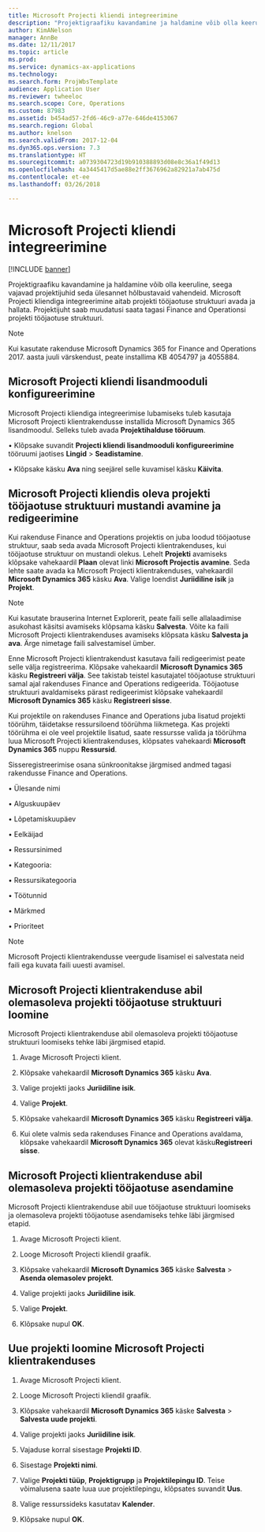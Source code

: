 ```yaml
---
title: Microsoft Projecti kliendi integreerimine
description: "Projektigraafiku kavandamine ja haldamine võib olla keeruline, seega vajavad projektijuhid seda ülesannet hõlbustavaid vahendeid. Microsoft Projecti kliendiga integreerimine aitab projekti tööjaotuse struktuuri avada ja hallata."
author: KimANelson
manager: AnnBe
ms.date: 12/11/2017
ms.topic: article
ms.prod: 
ms.service: dynamics-ax-applications
ms.technology: 
ms.search.form: ProjWbsTemplate
audience: Application User
ms.reviewer: twheeloc
ms.search.scope: Core, Operations
ms.custom: 87983
ms.assetid: b454ad57-2fd6-46c9-a77e-646de4153067
ms.search.region: Global
ms.author: knelson
ms.search.validFrom: 2017-12-04
ms.dyn365.ops.version: 7.3
ms.translationtype: HT
ms.sourcegitcommit: a0739304723d19b910388893d08e8c36a1f49d13
ms.openlocfilehash: 4a3445417d5ae88e2ff3676962a82921a7ab475d
ms.contentlocale: et-ee
ms.lasthandoff: 03/26/2018

---
```


# <a name="microsoft-project-client-integration"></a>Microsoft Projecti kliendi integreerimine

[!INCLUDE [banner](../includes/banner.md)]

Projektigraafiku kavandamine ja haldamine võib olla keeruline, seega vajavad projektijuhid seda ülesannet hõlbustavaid vahendeid. Microsoft Projecti kliendiga integreerimine aitab projekti tööjaotuse struktuuri avada ja hallata. Projektijuht saab muudatusi saata tagasi Finance and Operationsi projekti tööjaotuse struktuuri.

> [!NOTE]
> Kui kasutate rakenduse Microsoft Dynamics 365 for Finance and Operations 2017. aasta juuli värskendust, peate installima KB 4054797 ja 4055884.

## <a name="configure-the-microsoft-project-client-add-in"></a>Microsoft Projecti kliendi lisandmooduli konfigureerimine
Microsoft Projecti kliendiga integreerimise lubamiseks tuleb kasutaja Microsoft Projecti klientrakendusse installida Microsoft Dynamics 365 lisandmoodul. Selleks tuleb avada **Projektihalduse tööruum**.

•   Klõpsake suvandit **Projecti kliendi lisandmooduli konfigureerimine** tööruumi jaotises **Lingid** > **Seadistamine**.

•   Klõpsake käsku **Ava** ning seejärel selle kuvamisel käsku **Käivita**.

## <a name="open-and-edit-an-existing-draft-work-breakdown-structure-in-microsoft-project-client"></a>Microsoft Projecti kliendis oleva projekti tööjaotuse struktuuri mustandi avamine ja redigeerimine
Kui rakenduse Finance and Operations projektis on juba loodud tööjaotuse struktuur, saab seda avada Microsoft Projecti klientrakenduses, kui tööjaotuse struktuur on mustandi olekus. Lehelt **Projekti** avamiseks klõpsake vahekaardil **Plaan** olevat linki **Microsoft Projectis avamine**. Seda lehte saate avada ka Microsoft Projecti klientrakenduses, vahekaardil **Microsoft Dynamics 365** käsku **Ava**. Valige loendist **Juriidiline isik** ja **Projekt**.

> [!NOTE]
> Kui kasutate brauserina Internet Explorerit, peate faili selle allalaadimise asukohast käsitsi avamiseks klõpsama käsku **Salvesta**. Võite ka faili Microsoft Projecti klientrakenduses avamiseks klõpsata käsku **Salvesta ja ava**. Ärge nimetage faili salvestamisel ümber.

Enne Microsoft Projecti klientrakendust kasutava faili redigeerimist peate selle välja registreerima. Klõpsake vahekaardil **Microsoft Dynamics 365** käsku **Registreeri välja**. See takistab teistel kasutajatel tööjaotuse struktuuri samal ajal rakenduses Finance and Operations redigeerida. Tööjaotuse struktuuri avaldamiseks pärast redigeerimist klõpsake vahekaardil **Microsoft Dynamics 365** käsku **Registreeri sisse**.

Kui projektile on rakenduses Finance and Operations juba lisatud projekti töörühm, täidetakse ressursiloend töörühma liikmetega. Kas projekti töörühma ei ole veel projektile lisatud, saate ressursse valida ja töörühma luua Microsoft Projecti klientrakenduses, klõpsates vahekaardi **Microsoft Dynamics 365** nuppu **Ressursid**. 

Sisseregistreerimise osana sünkroonitakse järgmised andmed tagasi rakendusse Finance and Operations.

•   Ülesande nimi

•   Alguskuupäev

•   Lõpetamiskuupäev

•   Eelkäijad

•   Ressursinimed

•   Kategooria:

•   Ressursikategooria

•   Töötunnid

•   Märkmed

•   Prioriteet

> [!NOTE]
> Microsoft Projecti klientrakendusse veergude lisamisel ei salvestata neid faili ega kuvata faili uuesti avamisel.

## <a name="create-the-work-breakdown-structure-for-an-existing-project-using-microsoft-project-client"></a>Microsoft Projecti klientrakenduse abil olemasoleva projekti tööjaotuse struktuuri loomine
Microsoft Projecti klientrakenduse abil olemasoleva projekti tööjaotuse struktuuri loomiseks tehke läbi järgmised etapid.


1.  Avage Microsoft Projecti klient.

2.  Klõpsake vahekaardil **Microsoft Dynamics 365** käsku **Ava**.

3.  Valige projekti jaoks **Juriidiline isik**.

4.  Valige **Projekt**.

5.  Klõpsake vahekaardil **Microsoft Dynamics 365** käsku **Registreeri välja**.

6.  Kui olete valmis seda rakenduses Finance and Operations avaldama, klõpsake vahekaardil **Microsoft Dynamics 365** olevat käsku**Registreeri sisse**.

## <a name="replace-the-existing-work-breakdown-structure-for-an-existing-project-using-microsoft-project-client"></a>Microsoft Projecti klientrakenduse abil olemasoleva projekti tööjaotuse asendamine
Microsoft Projecti klientrakenduse abil uue tööjaotuse struktuuri loomiseks ja olemasoleva projekti tööjaotuse asendamiseks tehke läbi järgmised etapid.

1.  Avage Microsoft Projecti klient.

2.  Looge Microsoft Projecti kliendil graafik.

3.  Klõpsake vahekaardil **Microsoft Dynamics 365** käske **Salvesta** > **Asenda olemasolev projekt**.

4.  Valige projekti jaoks **Juriidiline isik**.

5.  Valige **Projekt**.

6.  Klõpsake nupul **OK**.

## <a name="create-a-new-project-from-within-microsoft-project-client"></a>Uue projekti loomine Microsoft Projecti klientrakenduses


1.  Avage Microsoft Projecti klient.

2.  Looge Microsoft Projecti kliendil graafik.

3.  Klõpsake vahekaardil **Microsoft Dynamics 365** käske **Salvesta** > **Salvesta uude projekti**.

4.  Valige projekti jaoks **Juriidiline isik**.

5.  Vajaduse korral sisestage **Projekti ID**.

6.  Sisestage **Projekti nimi**.

7.  Valige **Projekti tüüp**, **Projektigrupp** ja **Projektilepingu ID**. Teise võimalusena saate luua uue projektilepingu, klõpsates suvandit **Uus**.

8.  Valige ressurssideks kasutatav **Kalender**.

11. Klõpsake nupul **OK**.

